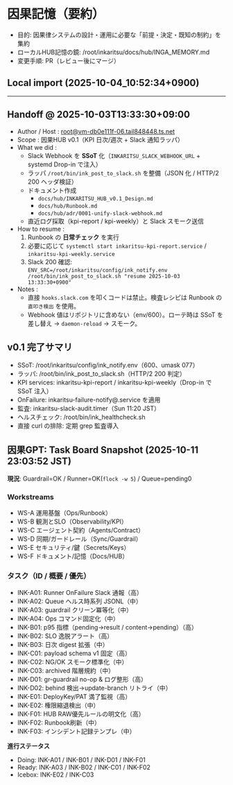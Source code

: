 # 因果記憶（要約）
- 目的: 因果律システムの設計・運用に必要な「前提・決定・既知の制約」を集約
- ローカルHUB記憶の鏡: /root/inkaritsu/docs/hub/INGA_MEMORY.md
- 変更手順: PR（レビュー後にマージ）

## Local import (2025-10-04_10:52:34+0900)

---
## Handoff @ 2025-10-03T13:33:30+09:00

- Author / Host : root@vm-db0e111f-06.tail848448.ts.net
- Scope         : 因果HUB v0.1（KPI 日次/週次 + Slack 通知ラッパ）
- What we did   :
  - Slack Webhook を **SSoT** 化（`INKARITSU_SLACK_WEBHOOK_URL` + systemd Drop-in で注入）
  - ラッパ `/root/bin/ink_post_to_slack.sh` を整備（JSON 化 / HTTP/2 200 ヘッダ検証）
  - ドキュメント作成  
    - `docs/hub/INKARITSU_HUB_v0.1_Design.md`  
    - `docs/hub/Runbook.md`  
    - `docs/hub/adr/0001-unify-slack-webhook.md`
  - 直近ログ採取（kpi-report / kpi-weekly）と Slack スモーク送信
- How to resume :
  1) Runbook の **日常チェック** を実行  
  2) 必要に応じて `systemctl start inkaritsu-kpi-report.service` / `inkaritsu-kpi-weekly.service`  
  3) Slack 200 確認:  
     `ENV_SRC=/root/inkaritsu/config/ink_notify.env /root/bin/ink_post_to_slack.sh "resume 2025-10-03 13:33:30+0900"`
- Notes         :
  - 直接 `hooks.slack.com` を叩くコードは禁止。検査レシピは Runbook の `直叩き検出` を使用。
  - Webhook 値はリポジトリに含めない（env/600）。ローテ時は SSoT を差し替え → `daemon-reload` → スモーク。
## v0.1 完了サマリ
- SSoT: /root/inkaritsu/config/ink_notify.env（600、umask 077）
- ラッパ: /root/bin/ink_post_to_slack.sh（HTTP/2 200 判定）
- KPI services: inkaritsu-kpi-report / inkaritsu-kpi-weekly（Drop-in で SSoT 注入）
- OnFailure: inkaritsu-failure-notify@.service を適用
- 監査: inkaritsu-slack-audit.timer（Sun 11:20 JST）
- ヘルスチェック: /root/bin/ink_healthcheck.sh
- 直接 curl の排除: 定期 grep 監査導入
<!-- BEGIN 因果GPT-BOARD @ 2025-10-11 23:03:52 JST -->
## 因果GPT: Task Board Snapshot (2025-10-11 23:03:52 JST)

**現況**: Guardrail=OK / Runner=OK(`flock -w 5`) / Queue=pending0

### Workstreams
- WS-A 運用基盤（Ops/Runbook）
- WS-B 観測とSLO（Observability/KPI）
- WS-C エージェント契約（Agents/Contract）
- WS-D 同期/ガードレール（Sync/Guardrail）
- WS-E セキュリティ/鍵（Secrets/Keys）
- WS-F ドキュメント/記憶（Docs/HUB）

### タスク（ID / 概要 / 優先）
- INK-A01: Runner OnFailure Slack 通報（高）
- INK-A02: Queue ヘルス時系列 JSONL（中）
- INK-A03: guardrail クリーン冪等化（中）
- INK-A04: Ops コマンド固定化（中）
- INK-B01: p95 指標（pending→result / content→pending）（高）
- INK-B02: SLO 逸脱アラート（高）
- INK-B03: 日次 digest 拡張（中）
- INK-C01: payload schema v1 固定（高）
- INK-C02: NG/OK スモーク標準化（中）
- INK-C03: archived 階層規約（中）
- INK-D01: gr-guardrail no-op & ログ整形（高）
- INK-D02: behind 検出→update-branch リトライ（中）
- INK-E01: DeployKey/PAT 満了監視（高）
- INK-E02: 権限縮退検出（中）
- INK-F01: HUB RAW優先ルールの明文化（高）
- INK-F02: Runbook刷新（中）
- INK-F03: インシデント記録テンプレ（中）

**進行ステータス**
- Doing: INK-A01 / INK-B01 / INK-D01 / INK-F01
- Ready: INK-A03 / INK-B02 / INK-C01 / INK-F02
- Icebox: INK-E02 / INK-C03
<!-- END 因果GPT-BOARD @ 2025-10-11 23:03:52 JST -->
